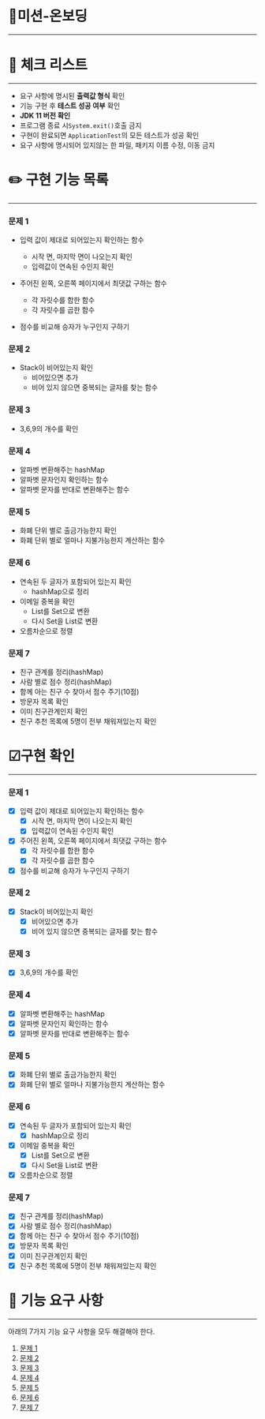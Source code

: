 # 🚀미션-온보딩

---

# 🚨 체크 리스트

---

- 요구 사항에 명시된 **출력값 형식** 확인
- 기능 구현 후 **테스트 성공 여부** 확인
- **JDK 11 버전 확인**
- 프로그램 종료 시`System.exit()`호출 금지
- 구현이 완료되면 `ApplicationTest`의 모든 테스트가 성공 확인
- 요구 사항에 명시되어 있지않는 한 파일, 패키지 이름 수정, 이동 금지

# ✏️ 구현 기능 목록

---

### 문제 1

- 입력 값이 제대로 되어있는지 확인하는 함수
    - 시작 면, 마지막 면이 나오는지 확인
    - 입력값이 연속된 수인지 확인

- 주어진 왼쪽, 오른쪽 페이지에서 최댓값 구하는 함수
    - 각 자릿수를 합한 함수
    - 각 자릿수를 곱한 함수
- 점수를 비교해 승자가 누구인지 구하기

### 문제 2

- Stack이 비어있는지 확인
    - 비어있으면 추가
    - 비어 있지 않으면 중복되는 글자를 찾는 함수

### 문제 3

- 3,6,9의 개수를 확인

### 문제 4

- 알파벳 변환해주는 hashMap
- 알파벳 문자인지 확인하는 함수
- 알파벳 문자를 반대로 변환해주는 함수

### 문제 5

- 화폐 단위 별로 출금가능한지 확인
- 화폐 단위 별로 얼마나 지불가능한지 계산하는 함수

### 문제 6

- 연속된 두 글자가 포함되어 있는지 확인
    - hashMap으로 정리
- 이메일 중복을 확인
    - List를 Set으로 변환
    - 다시 Set을 List로 변환
- 오름차순으로 정렬

### 문제 7

- 친구 관계를 정리(hashMap)
- 사람 별로 점수 정리(hashMap)
- 함께 아는 친구 수 찾아서 점수 주기(10점)
- 방문자 목록 확인
- 이미 친구관계인지 확인
- 친구 추천 목록에 5명이 전부 채워져있는지 확인

# ☑구현 확인

---

### 문제 1

- [x]  입력 값이 제대로 되어있는지 확인하는 함수
    - [x]  시작 면, 마지막 면이 나오는지 확인
    - [x]  입력값이 연속된 수인지 확인

- [x]  주어진 왼쪽, 오른쪽 페이지에서 최댓값 구하는 함수
    - [x]  각 자릿수를 합한 함수
    - [x]  각 자릿수를 곱한 함수
    
- [x]  점수를 비교해 승자가 누구인지 구하기

### 문제 2

- [x]  Stack이 비어있는지 확인
    - [x]  비어있으면 추가
    - [x]  비어 있지 않으면 중복되는 글자를 찾는 함수

### 문제 3

- [x]  3,6,9의 개수를 확인

### 문제 4

- [x]  알파벳 변환해주는 hashMap
- [x]  알파벳 문자인지 확인하는 함수
- [x]  알파벳 문자를 반대로 변환해주는 함수

### 문제 5

- [x]  화폐 단위 별로 출금가능한지 확인
- [x]  화폐 단위 별로 얼마나 지불가능한지 계산하는 함수

### 문제 6

- [x]  연속된 두 글자가 포함되어 있는지 확인
    - [x]  hashMap으로 정리
- [x]  이메일 중복을 확인
    - [x]  List를 Set으로 변환
    - [x]  다시 Set을 List로 변환
- [x]  오름차순으로 정렬

### 문제 7

- [x]  친구 관계를 정리(hashMap)
- [x]  사람 별로 점수 정리(hashMap)
- [x]  함께 아는 친구 수 찾아서 점수 주기(10점)
- [x]  방문자 목록 확인
- [x]  이미 친구관계인지 확인
- [x]  친구 추천 목록에 5명이 전부 채워져있는지 확인

# 🚀 기능  요구 사항

---

아래의 7가지 기능 요구 사항을 모두 해결해야 한다.

1. [문제 1](https://github.com/HANITZ/java-onboarding/blob/main/docs/PROBLEM1.md)
2. [문제 2](https://github.com/HANITZ/java-onboarding/blob/main/docs/PROBLEM2.md)
3. [문제 3](https://github.com/HANITZ/java-onboarding/blob/main/docs/PROBLEM3.md)
4. [문제 4](https://github.com/HANITZ/java-onboarding/blob/main/docs/PROBLEM4.md)
5. [문제 5](https://github.com/HANITZ/java-onboarding/blob/main/docs/PROBLEM5.md)
6. [문제 6](https://github.com/HANITZ/java-onboarding/blob/main/docs/PROBLEM6.md)
7. [문제 7](https://github.com/HANITZ/java-onboarding/blob/main/docs/PROBLEM7.md)
